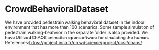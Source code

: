 # CrowdBehavioralDataset
We have provided pedestrain walking behavioral dataset in the indoor environment that has more than 100 scenarios.
Some sample simulation of pedestrain walking-beahvior in the separate folder is also provided.
We have Utilized ChAOS animation open software for simulating the human.
References:https://project.inria.fr/crowdscience/project/ocsr/chaos/
